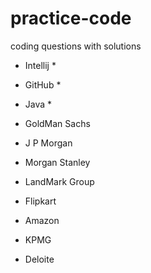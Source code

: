 # practice-code

coding questions with solutions 
* Intellij * 
* GitHub *
* Java *

*  GoldMan Sachs 
*  J P Morgan 
*  Morgan Stanley
*  LandMark Group 
*  Flipkart 
*  Amazon 
*  KPMG 
*  Deloite 
